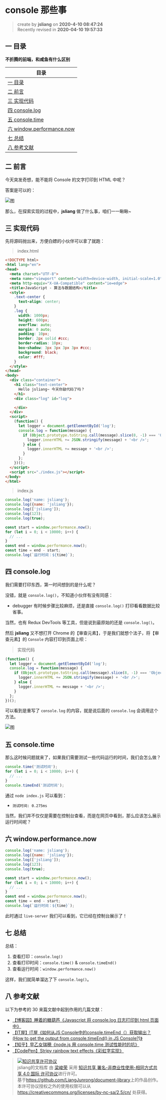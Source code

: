 console 那些事
===

> create by **jsliang** on **2020-4-10 08:47:24**  
> Recently revised in **2020-04-10 19:57:33**

## <a name="chapter-one" id="chapter-one">一 目录</a>

**不折腾的前端，和咸鱼有什么区别**

| 目录 |
| --- | 
| [一 目录](#chapter-one) | 
| [二 前言](#chapter-two) |
| [三 实现代码](#chapter-three) |
| [四 console.log](#chapter-four) |
| [五 console.time](#chapter-five) |
| [六 window.performance.now](#chapter-six) |
| [七 总结](#chapter-seven) |
| [八 参考文献](#chapter-eight) |

## <a name="chapter-two" id="chapter-two">二 前言</a>



今天突发奇想，能不能将 Console 的文字打印到 HTML 中呢？

答案是可以的：

![图](../../../public-repertory/img/js-other-console-2.png)

那么，在探索实现的过程中，**jsliang** 做了什么事，咱们一一瞅瞅~

## <a name="chapter-three" id="chapter-three">三 实现代码</a>



先将源码抛出来，方便白嫖的小伙伴可以拿了就跑：

> index.html

```html
<!DOCTYPE html>
<html lang="en">
<head>
  <meta charset="UTF-8">
  <meta name="viewport" content="width=device-width, initial-scale=1.0">
  <meta http-equiv="X-UA-Compatible" content="ie=edge">
  <title>JavaScript - 算法与数据结构</title>
  <style>
    .text-center {
      text-align: center;
    }
    .log {
      width: 1000px;
      height: 600px;
      overflow: auto;
      margin: 0 auto;
      padding: 10px;
      border: 2px solid #ccc;
      border-radius: 10px;
      box-shadow: 3px 3px 3px 3px #ccc;
      background: black;
      color: #fff;
    }
  </style>
</head>
<body>
  <div class="container">
    <h1 class="text-center">
      Hello jsliang~ 今天你敲代码了吗？
    </h1>
    <div class="log" id="log">

    </div>
  </div>
  <script>
    (function() {
      let logger = document.getElementById('log');
      console.log = function(message) {
        if (Object.prototype.toString.call(message).slice(8, -1) === 'Object') {
          logger.innerHTML += JSON.stringify(message) + '<br />';
        } else {
          logger.innerHTML += message + '<br />';
        }
      };
    })();
  </script>
  <script src="./index.js"></script>
</body>
</html>
```

> index.js

```js
console.log('name: jsliang');
console.log({name: 'jsliang'});
console.log(['jsliang']);
console.log(123);
console.log(true);

const start = window.performance.now();
for (let i = 0; i < 10000; i++) {
  // ...
}
const end = window.performance.now();
const time = end - start;
console.log(`运行时间：${time}`);
```

## <a name="chapter-four" id="chapter-four">四 console.log</a>



我们需要打印东西，第一时间想到的是什么呢？

没错，就是 `console.log()`，不知道小伙伴有没有同感：

* debugger 有时候步骤比较麻烦，还是直接 `console.log()` 打印看看数据比较省事。

当然，也有 Redux DevTools 等工具，但是说到最原始的还是 `console.log()`。

然后 **jsliang** 又不想打开 Chrome 的【审查元素】，于是我们就想个法子，将【审查元素】的 `Console` 内容打印到页面上呗：

> 实现代码

```js
(function() {
  let logger = document.getElementById('log');
  console.log = function(message) {
    if (Object.prototype.toString.call(message).slice(8, -1) === 'Object') {
      logger.innerHTML += JSON.stringify(message) + '<br />';
    } else {
      logger.innerHTML += message + '<br />';
    }
  };
})();
```

可以看到是重写了 `console.log` 的内容，就是说后面的 `console.log` 会调用这个方法。

![图](../../../public-repertory/img/js-other-console-1.png)

## <a name="chapter-five" id="chapter-five">五 console.time</a>



那么这时候问题就来了，如果我们需要测试一些代码运行的时间，我们会怎么做？

```js
console.time('测试时间');
for (let i = 0; i < 10000; i++) {
  // ...
}
console.timeEnd('测试时间');
```

通过 `node index.js` 可以看到：

* `测试时间: 0.275ms`

当然，我们并不仅仅是需要在控制台查看，而是在网页中看到，那么应该怎么展示运行时间呢？

## <a name="chapter-six" id="chapter-six">六 window.performance.now</a>



```js
console.log('name: jsliang');
console.log({name: 'jsliang'});
console.log(['jsliang']);
console.log(123);
console.log(true);

const start = window.performance.now();
for (let i = 0; i < 10000; i++) {
  // ...
}
const end = window.performance.now();
const time = end - start;
console.log(`运行时间：${time}`);
```

此时通过 `live-server` 我们可以看到，它已经在控制台展示了！

## <a name="chapter-seven" id="chapter-seven">七 总结</a>



总结：

1. 查看打印：`console.log()`
2. 查看打印时间：`console.time()` & `console.timeEnd()`
3. 查看运行时间：`window.performance.now()`

这样，我们就简单溜达了下 `console.log()`。

## <a name="chapter-eight" id="chapter-eight">八 参考文献</a>



以下为参考的 30 来篇文献中起到作用的几篇文献：

* [【博客园】睡着的糖葫芦《Javascript 将 console.log 日志打印到 html 页面中》](https://www.cnblogs.com/loveyouyou616/p/11176647.html)
* [【IT屋】IT屋《如何从JS Console中的console.timeEnd（）获取输出？(How to get the output from console.timeEnd() in JS Console?)》](https://www.it1352.com/1057474.html)
* [【知乎】早乙女瑞穂《node.js 用 console.time 测试性能时的坑》](https://zhuanlan.zhihu.com/p/28978126)
* [【CodePen】Stripy rainbow text effects《彩虹字实现》](https://codepen.io/comehope/pen/ELpRxj?__cf_chl_jschl_tk__=53f1ed0e3427de9df3527acb17063421573fb546-1586478286-0-AZ7GbsdaToOebfm7UK657ujS3VMx00EYVWES3TL41Icoxc2P9kUu-38j_GVz9GrHpSp6y9DbcNBaxZbIcAGj-anqNrbrMAidYgTw5bYL6ME9w-zaWI8moVfUIsf_cpz-RrEEVQXk44wD4MD6pHctrJpgtqPpE1YGv6PQirG_XWZ6qx-0-Y1Vrz5vX-Te-FPbXxJxf0Aji2TrsB7DuwjgwtMPjVR9XrHDFinnxZInbnkMuwB0EFXBk5loAy7UYZjEHedQU09MpvuDbSmxHQaIa4JL_PhfufPsQHiPJfyxokimQW4Ov0VVxWIWfnVf9dLpOHz46A_1NKAbhQQMzmBmvLFYCXPT-TEVCumHfVtb685d)

> <a rel="license" href="http://creativecommons.org/licenses/by-nc-sa/4.0/"><img alt="知识共享许可协议" style="border-width:0" src="https://i.creativecommons.org/l/by-nc-sa/4.0/88x31.png" /></a><br /><span xmlns:dct="http://purl.org/dc/terms/" property="dct:title">jsliang的文档库</span> 由 <a xmlns:cc="http://creativecommons.org/ns#" href="https://github.com/LiangJunrong/document-library" property="cc:attributionName" rel="cc:attributionURL">梁峻荣</a> 采用 <a rel="license" href="http://creativecommons.org/licenses/by-nc-sa/4.0/">知识共享 署名-非商业性使用-相同方式共享 4.0 国际 许可协议</a>进行许可。<br />基于<a xmlns:dct="http://purl.org/dc/terms/" href="https://github.com/LiangJunrong/document-library" rel="dct:source">https://github.com/LiangJunrong/document-library</a>上的作品创作。<br />本许可协议授权之外的使用权限可以从 <a xmlns:cc="http://creativecommons.org/ns#" href="https://creativecommons.org/licenses/by-nc-sa/2.5/cn/" rel="cc:morePermissions">https://creativecommons.org/licenses/by-nc-sa/2.5/cn/</a> 处获得。
